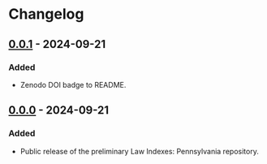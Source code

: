 # Changelog

## [0.0.1] - 2024-09-21

### Added

- Zenodo DOI badge to README.

## [0.0.0] - 2024-09-21

### Added

- Public release of the preliminary Law Indexes: Pennsylvania repository.

[0.0.1]: https://github.com/localgeohistoryproject/law-indexes-pennsylvania/compare/v0.0.0...v0.0.1
[0.0.0]: https://github.com/localgeohistoryproject/law-indexes-pennsylvania/releases/tag/v0.0.0

